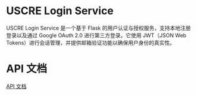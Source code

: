 # USCRE Login Service
USCRE Login Service 是一个基于 Flask 的用户认证与授权服务，支持本地注册登录以及通过 Google OAuth 2.0 进行第三方登录。它使用 JWT（JSON Web Tokens）进行会话管理，并提供邮箱验证功能以确保用户身份的真实性。

# API 文档

[API 文档](./doc/API.md)
